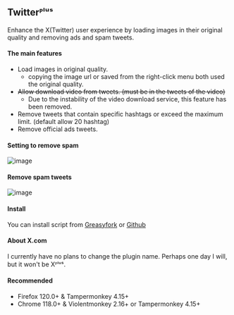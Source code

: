 ## Twitterᴾˡᵘˢ
Enhance the X(Twitter) user experience by loading images in their original quality and removing ads and spam tweets.

#### The main features
* Load images in original quality.
  * copying the image url or saved from the right-click menu both used the original quality.
* ~~Allow download video from tweets. (must be in the tweets of the video)~~
  * Due to the instability of the video download service, this feature has been removed.
* Remove tweets that contain specific hashtags or exceed the maximum limit. (default allow 20 hashtag)
* Remove official ads tweets.

#### Setting to remove spam
![image](https://i.imgur.com/hYsNBm0.png)

#### Remove spam tweets
![image](https://i.imgur.com/O4HucPC.jpg)

#### Install
You can install script from [Greasyfork](https://greasyfork.org/en/scripts/387969-twitter%E1%B4%BE%CB%A1%E1%B5%98%CB%A2) or [Github](https://github.com/Pixmi/twitter-plus)

#### About X.com
I currently have no plans to change the plugin name. Perhaps one day I will, but it won't be Xᴾˡᵘˢ.

#### Recommended
* Firefox 120.0+ & Tampermonkey 4.15+
* Chrome 118.0+ & Violentmonkey 2.16+ or Tampermonkey 4.15+